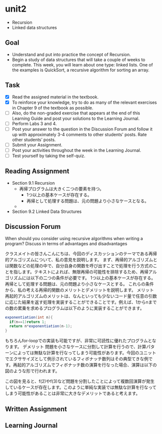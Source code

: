 # unit2

- Recursion
- Linked data structures

## Goal

- Understand and put into practice the concept of Recursion.
- Begin a study of data structures that will take a couple of weeks to complete. This week, you will learn about one type: linked lists. One of the examples is QuickSort, a recursive algorithm for sorting an array.

## Task

- [x] Read the assigned material in the textbook.
- [x] To reinforce your knowledge, try to do as many of the relevant exercises in Chapter 9 of the textbook as possible.
- [ ] Also, do the non-graded exercise that appears at the end of this Learning Guide and post your solutions to the Learning Journal.
- [ ] Perform Labs 3 and 4.
- [ ] Post your answer to the question in the Discussion Forum and follow it up with approximately 3-4 comments to other students' posts. Rate other students’ posts.
- [ ] Submit your Assignment.
- [ ] Post your activities throughout the week in the Learning Journal.
- [ ] Test yourself by taking the self-quiz.

## Reading Assignment

- Section 9.1 Recursion
  - 再帰プログラムは大きく二つの要素を持つ。
    - 1つ以上の基本ケースが存在する。
    - 再帰として処理する問題は、元の問題より小さなケースとなる。
  -
- Section 9.2 Linked Data Structures

## Discussion Forum

When should you consider using recursive algorithms when writing a program?
Discuss in terms of advantages and disadvantages

クラスメイトの皆さんこんにちは、今回のディスカッションのテーマである再帰的アルゴリズムについて、私の意見を説明します。
まず、再帰的アルゴリズムとは関数などの処理の中で、自分自身の関数を呼び出すことで処理を行う方式のことを指します。テキストによれば、無限再帰の可能性を排除するため、再帰アルゴリズムには以下の二つの条件が必要です。
1つ以上の基本ケースが存在する。
再帰として処理する問題は、元の問題より小さなケースとする。
これらの条件から、私の考える再帰的関数のメリットとデメリットを説明します。
メリット
再起的アルゴリズムのメリットは、なんといっても少ないコード量で任意の引数に応じた結果を返す処理を実装することができることです。例えば、1からnまでの数の累乗を求めるプログラムは以下のように実装することができます。

```java
exponentiation(int n){
  if(n==1)return 1;
  return n*exponentiation(n-1);
}
```

もちろんfor-loopでの実装も可能ですが、非常に可読性に優れたプログラムとなります。
デメリット
問題を小さなケースに分割して計算を行うので、計算パターンによっては無駄な計算を行なってしまう可能性があります。今回のユニットでエクササイズとして例示されているフィボナッチ数列はその典型てきな例です。再起的アルゴリズムでフィボナッチ数の演算を行なった場合、演算は以下の図のような形で行われます。

この図を見ると、f(2)やf(3)など問題を分割したことによって複数回演算が発生しているケースが存在します。このように単純な実装では無駄な計算を行なってしまう可能性があることは非常に大きなデメリットであると考えます。

## Written Assignment

## Learning Journal
